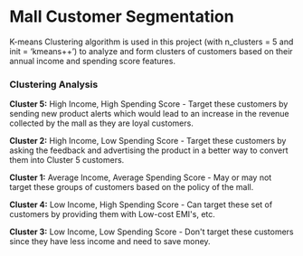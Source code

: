 # Mall Customer Segmentation 

K-means Clustering algorithm is used in this project (with n_clusters = 5 and init = ‘kmeans++’) to analyze and form clusters of customers based on their annual income and spending score features.

### Clustering Analysis

**Cluster 5:**
High Income, High Spending Score - Target these customers by sending new product alerts which would lead to an increase in the revenue collected by the mall as they are loyal customers.

**Cluster 2:**
High Income, Low Spending Score - Target these customers by asking the feedback and advertising the product in a better way to convert them into Cluster 5 customers.

**Cluster 1:**
Average Income, Average Spending Score - May or may not target these groups of customers based on the policy of the mall.

**Cluster 4:**
Low Income, High Spending Score - Can target these set of customers by providing them with Low-cost EMI's, etc.

**Cluster 3:**
Low Income, Low Spending Score - Don't target these customers since they have less income and need to save money.
